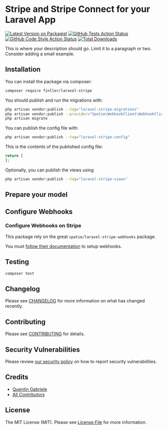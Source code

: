 # Stripe and Stripe Connect for your Laravel App

[![Latest Version on Packagist](https://img.shields.io/packagist/v/finller/laravel-stripe.svg?style=flat-square)](https://packagist.org/packages/finller/laravel-stripe)
[![GitHub Tests Action Status](https://img.shields.io/github/actions/workflow/status/finller/laravel-stripe/run-tests.yml?branch=main&label=tests&style=flat-square)](https://github.com/finller/laravel-stripe/actions?query=workflow%3Arun-tests+branch%3Amain)
[![GitHub Code Style Action Status](https://img.shields.io/github/actions/workflow/status/finller/laravel-stripe/fix-php-code-style-issues.yml?branch=main&label=code%20style&style=flat-square)](https://github.com/finller/laravel-stripe/actions?query=workflow%3A"Fix+PHP+code+style+issues"+branch%3Amain)
[![Total Downloads](https://img.shields.io/packagist/dt/finller/laravel-stripe.svg?style=flat-square)](https://packagist.org/packages/finller/laravel-stripe)

This is where your description should go. Limit it to a paragraph or two. Consider adding a small example.

## Installation

You can install the package via composer:

```bash
composer require finller/laravel-stripe
```

You should publish and run the migrations with:

```bash
php artisan vendor:publish --tag="laravel-stripe-migrations"
php artisan vendor:publish --provider="Spatie\WebhookClient\WebhookClientServiceProvider" --tag="webhook-client-migrations"
php artisan migrate
```

You can publish the config file with:

```bash
php artisan vendor:publish --tag="laravel-stripe-config"
```

This is the contents of the published config file:

```php
return [
];
```

Optionally, you can publish the views using

```bash
php artisan vendor:publish --tag="laravel-stripe-views"
```

## Prepare your model

## Configure Webhooks

### Configure Webhooks on Stripe

This package rely on the great `spatie/laravel-stripe-webhooks` package.

You must [follow their documentation](https://github.com/spatie/laravel-stripe-webhooks) to setup webhooks.

## Testing

```bash
composer test
```

## Changelog

Please see [CHANGELOG](CHANGELOG.md) for more information on what has changed recently.

## Contributing

Please see [CONTRIBUTING](CONTRIBUTING.md) for details.

## Security Vulnerabilities

Please review [our security policy](../../security/policy) on how to report security vulnerabilities.

## Credits

-   [Quentin Gabriele](https://github.com/QuentinGab)
-   [All Contributors](../../contributors)

## License

The MIT License (MIT). Please see [License File](LICENSE.md) for more information.
